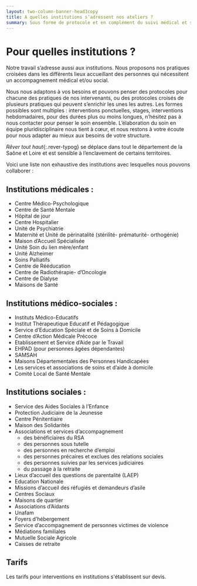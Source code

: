```yaml
---
layout: two-column-banner-head3copy
title: A quelles institutions s’adressent nos ateliers ?
summary: Sous forme de protocole et en complément du suivi médical et social des personnes, nos ateliers peuvent s’adapter à toutes sortes d’institutions, d’associations et de structures de soin, du monde éducatif, judiciaire, de la précarité sociale, de la Protection de l’Enfance, et tous les services d’aides et d’accompagnement des personnes en difficulté.
---
```

# Pour quelles institutions&nbsp;?

Notre travail s’adresse aussi aux institutions. Nous proposons nos pratiques croisées dans les différents lieux accueillant des personnes qui nécessitent un accompagnement médical et/ou social.

Nous nous adaptons à vos besoins et pouvons penser des protocoles pour chacune des pratiques de nos intervenants, ou des protocoles croisés de plusieurs pratiques qui peuvent s’enrichir les unes les autres. Les formes possibles sont multiples : interventions ponctuelles, stages, interventions hebdomadaires, pour des durées plus ou moins longues, n’hésitez pas à nous contacter pour penser le soin ensemble. L’élaboration du soin en équipe pluridisciplinaire nous tient à cœur, et nous restons à votre écoute pour nous adapter au mieux aux besoins de votre structure.

*Rêver tout haut*{:.rever-typog} se déplace dans tout le département de la Saône et Loire et est sensible à l’enclavement de certains territoires. 

Voici une liste non exhaustive des institutions avec lesquelles nous pouvons collaborer : 

## Institutions médicales : 
  - Centre Médico-Psychologique 
  - Centre de Santé Mentale 
  - Hôpital de jour 
  - Centre Hospitalier 
  - Unité de Psychiatrie 
  - Maternité et Unité de périnatalité (stérilité- prématurité- orthogénie) 
  - Maison d’Accueil Spécialisée 
  - Unité Soin du lien mère/enfant 
  - Unité Alzheimer 
  - Soins Palliatifs 
  - Centre de Rééducation 
  - Centre de Radiothérapie- d’Oncologie 
  - Centre de Dialyse 
  - Maisons de Santé 

## Institutions médico-sociales : 
  - Instituts Médico-Educatifs 
  - Institut Thérapeutique Educatif et Pédagogique 
  - Service d’Education Spéciale et de Soins à Domicile 
  - Centre d’Action Médicale Précoce  
  - Etablissement et Service d’Aide par le Travail 
  - EHPAD (pour personnes âgées dépendantes) 
  - SAMSAH 
  - Maisons Départementales des Personnes Handicapées 
  - Les services et associations de soins et d’aide à domicile 
  - Comité Local de Santé Mentale
​

## Institutions sociales :
  - Service des Aides Sociales à l’Enfance
  - Protection Judiciaire de la Jeunesse
  - Centre Pénitentiaire
  - Maison des Solidarités
  - Associations et services d’accompagnement 
    - des bénéficiaires du RSA 
    - des personnes sous tutelle
    - des personnes en recherche d’emploi
    - des personnes précaires et exclues des relations sociales
    - des personnes suivies par les services judiciaires
    - du passage à la retraite
  - Lieux d’accueil des questions de parentalité (LAEP)
  - Education Nationale
  - Missions d’accueil des réfugiés et demandeurs d’asile
  - Centres Sociaux
  - Maisons de quartier
  - Associations d’Aidants
  - Unafam
  - Foyers d’hébergement
  - Service d’accompagnement de personnes victimes de violence
  - Médiations familiales
  - Mutuelle Sociale Agricole  
  - Caisses de retraite

## Tarifs

 Les tarifs pour interventions en institutions s'établissent sur devis.   